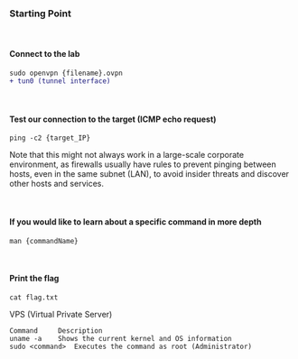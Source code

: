 ### Starting Point

<br>

#### Connect to the lab
```diff
sudo openvpn {filename}.ovpn
+ tun0 (tunnel interface)
```
<br>
    
#### Test our connection to the target (ICMP echo request)
```
ping -c2 {target_IP}
```
<p>Note that this might not always work in a large-scale corporate environment, as firewalls usually have rules
to prevent pinging between hosts, even in the same subnet (LAN), to avoid insider threats and discover other hosts and services.<p><br>


#### If you would like to learn about a specific command in more depth
```
man {commandName}
```
<br>
    
#### Print the flag
```
cat flag.txt
```

VPS (Virtual Private Server)

```
Command 	Description
uname -a 	Shows the current kernel and OS information
sudo <command> 	Executes the command as root (Administrator)
```
